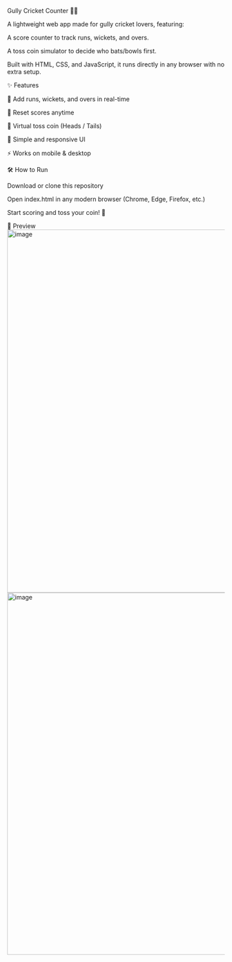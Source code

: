Gully Cricket Counter 🏏🎲

A lightweight web app made for gully cricket lovers, featuring:

A score counter to track runs, wickets, and overs.

A toss coin simulator to decide who bats/bowls first.

Built with HTML, CSS, and JavaScript, it runs directly in any browser with no extra setup.

✨ Features

🏏 Add runs, wickets, and overs in real-time

🔄 Reset scores anytime

🎲 Virtual toss coin (Heads / Tails)

🎨 Simple and responsive UI

⚡ Works on mobile & desktop

🛠️ How to Run

Download or clone this repository

Open index.html in any modern browser (Chrome, Edge, Firefox, etc.)

Start scoring and toss your coin! 🎉

📸 Preview
<img width="1919" height="838" alt="image" src="https://github.com/user-attachments/assets/28c0f12a-208b-46c9-8b42-4414062cd68e" />
<img width="1888" height="836" alt="image" src="https://github.com/user-attachments/assets/c32f3d60-b677-4bed-8be1-f462f0468126" />


